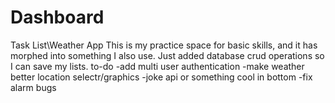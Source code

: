 # Dashboard
Task List\Weather App 
This is my practice space for basic skills, and it has morphed into something I also use. Just added database crud operations so I can save my lists. 
to-do
-add multi user authentication
-make weather better location selectr/graphics
-joke api or something cool in bottom
-fix alarm bugs

